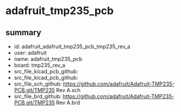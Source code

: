 # adafruit_tmp235_pcb
 
## summary 
* id: adafruit_adafruit_tmp235_pcb_tmp235_rev_a
* user: adafruit
* name: adafruit_tmp235_pcb
* board: tmp235_rev_a
* src_file_kicad_pcb_github: 
* src_file_kicad_pcb_github: 
* src_file_sch_github: https://github.com/adafruit/Adafruit-TMP235-PCB.git/TMP235 Rev A.sch
* src_file_brd_github: https://github.com/adafruit/Adafruit-TMP235-PCB.git/TMP235 Rev A.brd



